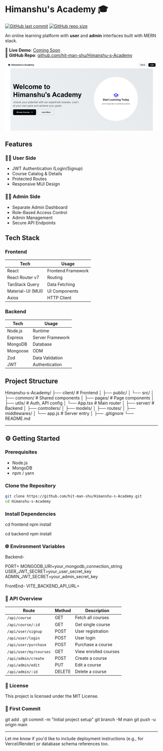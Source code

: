 # Himanshu's Academy 🎓

[![GitHub last commit](https://img.shields.io/github/last-commit/hit-man-shu/Himanshu-s-Academy)](https://github.com/hit-man-shu/Himanshu-s-Academy/commits/main)
[![GitHub repo size](https://img.shields.io/github/repo-size/hit-man-shu/Himanshu-s-Academy)](https://github.com/hit-man-shu/Himanshu-s-Academy)

An online learning platform with **user** and **admin** interfaces built with MERN stack.

🔗 **Live Demo**: [Coming Soon]()  
📂 **GitHub Repo**: [github.com/hit-man-shu/Himanshu-s-Academy](https://github.com/hit-man-shu/Himanshu-s-Academy)

![App Screenshot](image.png) <!-- Replace with actual screenshot -->

## Features

### 👨‍🎤 User Side

- JWT Authentication (Login/Signup)
- Course Catalog & Details
- Protected Routes
- Responsive MUI Design

### 👨‍💼 Admin Side

- Separate Admin Dashboard
- Role-Based Access Control
- Admin Management
- Secure API Endpoints

## Tech Stack

### Frontend

| Tech              | Usage              |
| ----------------- | ------------------ |
| React             | Frontend Framework |
| React Router v7   | Routing            |
| TanStack Query    | Data Fetching      |
| Material-UI (MUI) | UI Components      |
| Axios             | HTTP Client        |

### Backend

| Tech     | Usage            |
| -------- | ---------------- |
| Node.js  | Runtime          |
| Express  | Server Framework |
| MongoDB  | Database         |
| Mongoose | ODM              |
| Zod      | Data Validation  |
| JWT      | Authentication   |

## Project Structure

Himanshu-s-Academy/
├── client/ # Frontend
│ ├── public/
│ └── src/
│ ├── common/ # Shared components
│ ├── pages/ # Page components
│ ├── utils/ # Auth, API config
│ └── App.tsx # Main router
│
├── server/ # Backend
│ ├── controllers/
│ ├── models/
│ ├── routes/
│ ├── middlewares/
│ └── app.js # Server entry
│
├── .gitignore
└── README.md

---

## ⚙️ Getting Started

### Prerequisites

- Node.js
- MongoDB
- npm / yarn

### Clone the Repository

```bash
git clone https://github.com/hit-man-shu/Himanshu-s-Academy.git
cd Himanshu-s-Academy
```
### Install Dependencies
cd frontend
npm install

cd backend
npm install

### 🌐 Environment Variables 

Backend-

PORT=
MONGODB_URI=your_mongodb_connection_string
USER_JWT_SECRET=your_user_secret_key
ADMIN_JWT_SECRET=your_admin_secret_key

FrontEnd- 
VITE_BACKEND_API_URL=

### 📡 API Overview
| Route                  | Method | Description           |
| ---------------------- | ------ | --------------------- |
| `/api/course`          | GET    | Fetch all courses     |
| `/api/course/:id`      | GET    | Get single course     |
| `/api/user/signup`     | POST   | User registration     |
| `/api/user/login`      | POST   | User login            |
| `/api/user/purchase`   | POST   | Purchase a course     |
| `/api/user/my/courses` | GET    | View enrolled courses |
| `/api/admin/create`    | POST   | Create a course       |
| `/api/admin/edit`      | PUT    | Edit a course         |
| `/api/admin/:id`       | DELETE | Delete a course       |

### 📝 License
This project is licensed under the MIT License.

### 📌 First Commit
git add .
git commit -m "Initial project setup"
git branch -M main
git push -u origin main


---

Let me know if you'd like to include deployment instructions (e.g., for Vercel/Render) or database schema references too.
